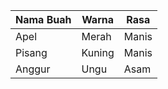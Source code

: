 | Nama Buah | Warna | Rasa |
|---|---|---|
| Apel | Merah | Manis |
| Pisang | Kuning | Manis |
| Anggur | Ungu | Asam |
